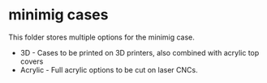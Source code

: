 # minimig cases

This folder stores multiple options for the minimig case. 

* 3D - Cases to be printed on 3D printers, also combined with acrylic top covers
* Acrylic - Full acrylic options to be cut on laser CNCs.